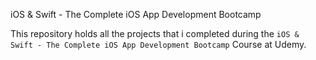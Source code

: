 iOS & Swift - The Complete iOS App Development Bootcamp

This repository holds all the projects that i completed during the `iOS & Swift - The Complete iOS App Development Bootcamp` Course at Udemy.

